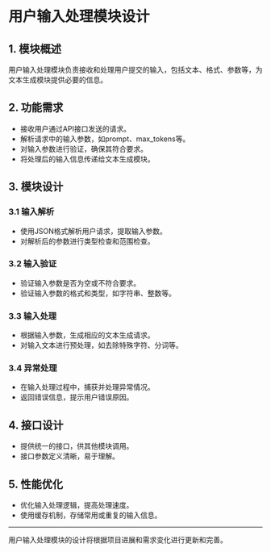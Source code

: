 # 用户输入处理模块设计

## 1. 模块概述

用户输入处理模块负责接收和处理用户提交的输入，包括文本、格式、参数等，为文本生成模块提供必要的信息。

## 2. 功能需求

- 接收用户通过API接口发送的请求。
- 解析请求中的输入参数，如prompt、max_tokens等。
- 对输入参数进行验证，确保其符合要求。
- 将处理后的输入信息传递给文本生成模块。

## 3. 模块设计

### 3.1 输入解析

- 使用JSON格式解析用户请求，提取输入参数。
- 对解析后的参数进行类型检查和范围检查。

### 3.2 输入验证

- 验证输入参数是否为空或不符合要求。
- 验证输入参数的格式和类型，如字符串、整数等。

### 3.3 输入处理

- 根据输入参数，生成相应的文本生成请求。
- 对输入文本进行预处理，如去除特殊字符、分词等。

### 3.4 异常处理

- 在输入处理过程中，捕获并处理异常情况。
- 返回错误信息，提示用户错误原因。

## 4. 接口设计

- 提供统一的接口，供其他模块调用。
- 接口参数定义清晰，易于理解。

## 5. 性能优化

- 优化输入处理逻辑，提高处理速度。
- 使用缓存机制，存储常用或重复的输入信息。

---

用户输入处理模块的设计将根据项目进展和需求变化进行更新和完善。